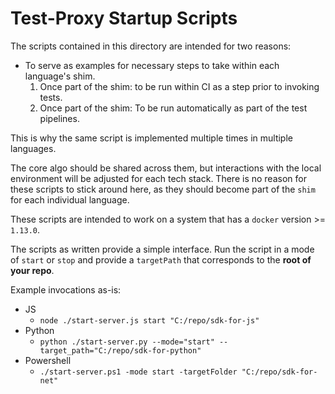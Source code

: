 # Test-Proxy Startup Scripts

The scripts contained in this directory are intended for two reasons:

- To serve as examples for necessary steps to take within each language's shim.
   1. Once part of the shim: to be run within CI as a step prior to invoking tests.
   2. Once part of the shim: To be run automatically as part of the test pipelines.

This is why the same script is implemented multiple times in multiple languages.

The core algo should be shared across them, but interactions with the local environment will be adjusted for each tech stack. There is no reason for these scripts to stick around here, as they should become part of the `shim` for each individual language.

These scripts are intended to work on a system that has a `docker` version >= `1.13.0`.

The scripts as written provide a simple interface. Run the script in a mode of `start` or `stop` and provide a `targetPath` that corresponds to the **root of your repo**.

Example invocations as-is:

- JS
  - `node ./start-server.js start "C:/repo/sdk-for-js"`
- Python
  - `python ./start-server.py --mode="start" --target_path="C:/repo/sdk-for-python"`
- Powershell
  - `./start-server.ps1 -mode start -targetFolder "C:/repo/sdk-for-net"`
